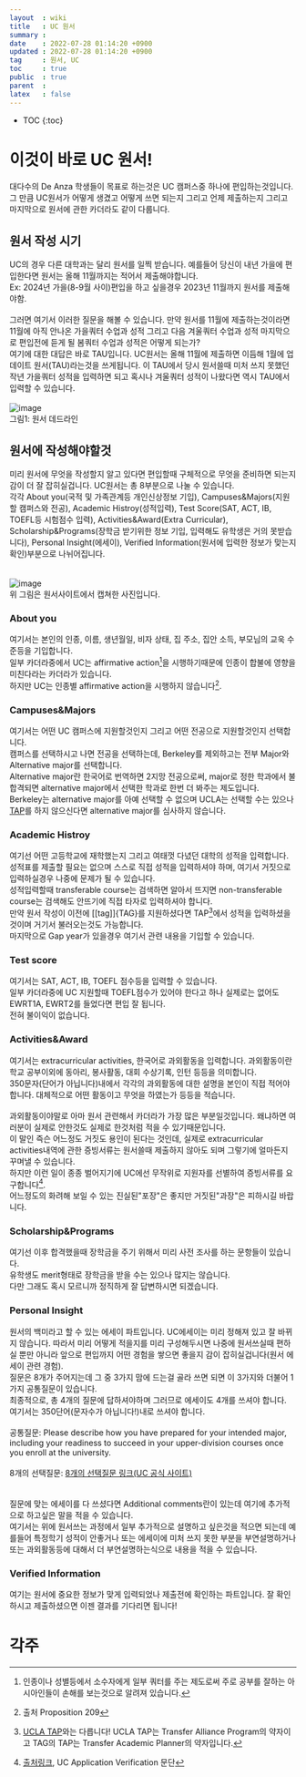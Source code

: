 ```yaml
---
layout  : wiki
title   : UC 원서
summary : 
date    : 2022-07-28 01:14:20 +0900
updated : 2022-07-28 01:14:20 +0900
tag     : 원서, UC
toc     : true
public  : true
parent  : 
latex   : false
---
```

* TOC
{:toc}

# 이것이 바로 UC 원서! 
대다수의 De Anza 학생들이 목표로 하는것은 UC 캠퍼스중 하나에 편입하는것입니다. 그 만큼 UC원서가 어떻게 생겼고 어떻게 쓰면 되는지 그리고 언제 제출하는지 그리고 마지막으로 원서에 관한 카더라도 같이 다룹니다.  

## 원서 작성 시기
UC의 경우 다른 대학과는 달리 원서를 일찍 받습니다. 예를들어 당신이 내년 가을에 편입한다면 원서는 올해 11월까지는 적어서 제출해야합니다.  
Ex: 2024년 가을(8-9월 사이)편입을 하고 싶을경우 2023년 11월까지 원서를 제출해야함.  
<br/>
그러면 여기서 이러한 질문을 해볼 수 있습니다. 만약 원서를 11월에 제출하는것이라면 11월에 아직 안나온 가을쿼터 수업과 성적 그리고 다음 겨울쿼터 수업과 성적 마지막으로 편입전에 듣게 될 봄쿼터 수업과 성적은 어떻게 되는가?  
여기에 대한 대답은 바로 TAU입니다. UC원서는 올해 11월에 제출하면 이듬해 1월에 업데이트 원서(TAU)라는것을 쓰게됩니다. 이 TAU에서 당시 원서쓸때 미처 쓰지 못했던 작년 가을쿼터 성적을 입력하면 되고 혹시나 겨울쿼터 성적이 나왔다면 역시 TAU에서 입력할 수 있습니다.  
<br/>
![image](https://user-images.githubusercontent.com/108209464/182030167-45e4d537-8138-4e89-be10-f098a73d3ba2.png)  
그림1: 원서 데드라인  

## 원서에 작성해야할것
미리 원서에 무엇을 작성할지 알고 있다면 편입할때 구체적으로 무엇을 준비하면 되는지 감이 더 잘 잡히실겁니다. UC원서는 총 8부분으로 나눌 수 있습니다.  
각각 About you(국적 및 가족관계등 개인신상정보 기입), Campuses&Majors(지원할 캠퍼스와 전공), Academic Histroy(성적입력), Test Score(SAT, ACT, IB, TOEFL등 시험점수 입력), Activities&Award(Extra Curricular), Scholarship&Programs(장학금 받기위한 정보 기입, 입력해도 유학생은 거의 못받습니다), Personal Insight(에세이), Verified Information(원서에 입력한 정보가 맞는지 확인)부분으로 나뉘어집니다.  
<br/><br/>
![image](https://user-images.githubusercontent.com/108209464/182030540-2f50d49b-c12b-4c1e-b792-2c85d3c92b3a.png)  
위 그림은 원서사이트에서 캡쳐한 사진입니다.  

 ### About you
여기서는 본인의 인종, 이름, 생년월일, 비자 상태, 집 주소, 집안 소득, 부모님의 교욱 수준등을 기입합니다.  
일부 카더라중에서 UC는 affirmative action[^1]을 시행하기때문에 인종이 합불에 영향을 미친다라는 카더라가 있습니다.  
하지만 UC는 인종별 affirmative action을 시행하지 않습니다[^2].

### Campuses&Majors
여기서는 어떤 UC 캠퍼스에 지원할것인지 그리고 어떤 전공으로 지원할것인지 선택합니다.  
캠퍼스를 선택하시고 나면 전공을 선택하는데, Berkeley를 제외하고는 전부 Major와 Alternative major를 선택합니다.  
Alternative major란 한국어로 번역하면 2지망 전공으로써, major로 정한 학과에서 불합격되면 alternative major에서 선택한 학과로 한번 더 봐주는 제도입니다.  
Berkeley는 alternative major를 아예 선택할 수 없으며 UCLA는 선택할 수는 있으나 [TAP](https://admission.ucla.edu/apply/transfer/ucla-transfer-alliance-program)를 하지 않으신다면 alternative major를 심사하지 않습니다.

### Academic Histroy
여기선 어떤 고등학교에 재학했는지 그리고 여태껏 다녔던 대학의 성적을 입력합니다.  
성적표를 제출할 필요는 없으며 스스로 직접 성적을 입력하셔야 하며, 여기서 거짓으로 입력하실경우 나중에 문제가 될 수 있습니다.  
성적입력할때 transferable course는 검색하면 알아서 뜨지면 non-transferable course는 검색해도 안뜨기에 직접 타자로 입력하셔야 합니다.  
만약 원서 작성이 이전에 [[tag]]{TAG}를 지원하셨다면 TAP[^3]에서 성적을 입력하셨을것이며 거기서 불러오는것도 가능합니다.  
마지막으로 Gap year가 있을경우 여기서 관련 내용을 기입할 수 있습니다.  

### Test score
여기서는 SAT, ACT, IB, TOEFL 점수등을 입력할 수 있습니다.  
일부 카더라중에 UC 지원할때 TOEFL점수가 있어야 한다고 하나 실제로는 없어도 EWRT1A, EWRT2를 들었다면 편입 잘 됩니다.  
전혀 불이익이 없습니다.  

### Activities&Award
여기서는 extracurricular activities, 한국어로 과외활동을 입력합니다. 과외활동이란 학교 공부이외에 동아리, 봉사활동, 대회 수상기록, 인턴 등등을 의미합니다.  
350문자(단어가 아닙니다)내에서 각각의 과외활동에 대한 설명을 본인이 직접 적어야합니다. 대체적으로 어떤 활동이고 무엇을 하였는가 등등을 적습니다.  
<br/>
과외활동이야말로 아마 원서 관련해서 카더라가 가장 많은 부분일것입니다. 왜냐하면 여러분이 실제로 안한것도 실제로 한것처럼 적을 수 있기때문입니다.  
이 말인 즉슨 어느정도 거짓도 용인이 된다는 것인데, 실제로 extracurricular activities내역에 관한 증빙서류는 원서쓸때 제출하지 않아도 되며 그렇기에 얼마든지 꾸며낼 수 있습니다.  
하지만 이런 일이 종종 벌어지기에 UC에선 무작위로 지원자를 선별하여 증빙서류를 요구합니다[^4].  
어느정도의 화려해 보일 수 있는 진실된"포장"은 좋지만 거짓된"과장"은 피하시길 바랍니다.  

### Scholarship&Programs
여기선 이후 합격했을때 장학금을 주기 위해서 미리 사전 조사를 하는 문항들이 있습니다.  
유학생도 merit형태로 장학금을 받을 수는 있으나 많지는 않습니다.  
다만 그래도 혹시 모르니까 정직하게 잘 답변하시면 되겠습니다.  

### Personal Insight
원서의 백미라고 할 수 있는 에세이 파트입니다. UC에세이는 미리 정해져 있고 잘 바뀌지 않습니다. 
따라서 미리 어떻게 적을지를 미리 구성해두시면 나중에 원서쓰실때 편하실 뿐만 아니라 앞으로 편입까지 어떤 경험을 쌓으면 좋을지 감이 잡히실겁니다(원서 에세이 관련 경험).  
질문은 8개가 주어지는데 그 중 3가지 맘에 드는걸 골라 쓰면 되면 이 3가지와 더불어 1가지 공통질문이 있습니다.  
최종적으로, 총 4개의 질문에 답하셔야하며 그러므로 에세이도 4개를 쓰셔야 합니다.  
여기서는 350단어(문자수가 아닙니다!)내로 쓰셔야 합니다.  
<br/>
공통질문: Please describe how you have prepared for your intended major, including your readiness to succeed in your upper-division courses once you enroll at the university.  
<br/>
8개의 선택질문: [8개의 선택질문 링크(UC 공식 사이트)](https://admission.universityofcalifornia.edu/how-to-apply/applying-as-a-freshman/personal-insight-questions.html)  
<br/><br/>
질문에 맞는 에세이를 다 쓰셨다면 Additional comments란이 있는데 여기에 추가적으로 하고싶은 말을 적을 수 있습니다.  
여기서는 위에 원서쓰는 과정에서 일부 추가적으로 설명하고 싶은것을 적으면 되는데 예를들어 특정학기 성적이 안좋거나 또는 에세이에 미처 쓰지 못한 부분을 부연설명하거나 또는 과외활동등에 대해서 더 부연설명하는식으로 내용을 적을 수 있습니다.  

### Verified Information
여기는 원서에 중요한 정보가 맞게 입력되었나 제출전에 확인하는 파트입니다. 잘 확인하시고 제출하셨으면 이젠 결과를 기다리면 됩니다!

# 각주
[^1]: 인종이나 성별등에서 소수자에게 일부 쿼터를 주는 제도로써 주로 공부를 잘하는 아시아인들이 손해를 보는것으로 알려져 있습니다.  
[^2]: 출처 Proposition 209  
[^3]: [UCLA TAP](https://admission.ucla.edu/apply/transfer/ucla-transfer-alliance-program)와는 다릅니다! UCLA TAP는 Transfer Alliance Program의 약자이고 TAG의 TAP는 Transfer Academic Planner의 약자입니다.  
[^4]: [출처링크](https://mailchi.mp/ucop/uc-counselors-and-advisers-bulletin-november-2021), UC Application Verification 문단  
